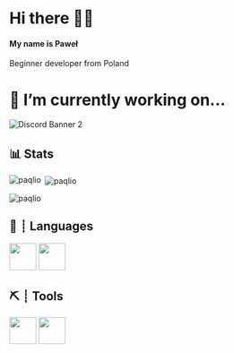 # Hi there 👋😎
#### My name is Paweł
 Beginner developer from Poland


# 🔭 I’m currently working on...
![Discord Banner 2](https://discordapp.com/api/guilds/947281798235303936/widget.png?style=banner2)
## 📊 Stats
<p><img align="left" src="https://github-readme-stats.vercel.app/api/top-langs?username=paqlio&show_icons=true&locale=en&layout=compact" alt="paqlio" /></p>
<p>&nbsp;<img align="center" src="https://github-readme-stats.vercel.app/api?username=paqlio&show_icons=true&locale=en" alt="paqlio" /></p>
<p><img align="center" src="https://github-readme-streak-stats.herokuapp.com/?user=paqlio&" alt="paqlio" /></p>

## 🧭 ┊ Languages
<div>
  <img height="48" width="48" src="https://cdn.icon-icons.com/icons2/2415/PNG/512/java_original_logo_icon_146458.png">
  <img height="48" width="48" src="https://cdn.icon-icons.com/icons2/112/PNG/512/python_18894.png">
</div>

## ⛏️ ┊ Tools
<div>
  <img height="48" width="48" src="https://cdn.icon-icons.com/icons2/3053/PNG/512/intellij_macos_bigsur_icon_190061.png">
   <img height="48" width="48" src="https://cdn.icon-icons.com/icons2/3053/PNG/512/intellij_pycharm_macos_bigsur_icon_190055.png">
</div>


